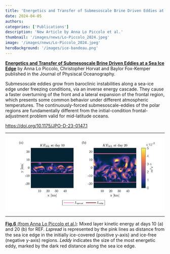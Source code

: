```yaml
---
title: 'Energetics and Transfer of Submesoscale Brine Driven Eddies at a Sea Ice Edge'
date: 2024-04-05
authors:
categories: ['Publications']
description: 'New Article by Anna Lo Piccolo et al.'
thumbnail: '/images/news/Lo-Piccolo_2024.jpeg'
image: '/images/news/Lo-Piccolo_2024.jpeg'
heroBackground: '/images/ice-bandeau.png'
---
```


[**Energetics and Transfer of Submesoscale Brine Driven Eddies at a Sea Ice Edge**](https://doi.org/10.1175/JPO-D-23-0147.1) by Anna Lo Piccolo, Christopher Horvat and Baylor Fox-Kemper published in the Journal of Physiscal Oceanography. 

Submesoscale eddies grow from baroclinic instabilities along a sea-ice edge under freezing conditions, via an inverse energy cascade. They cause a faster overturning of the front and a lateral expansion of the frontal region, which presents some common behavior under different atmospheric temperatures. The continuously-forced submesoscale-eddies of the polar regions are fundamentally different from the initial-condition frontal-adjustment problem valid for mid-latitude oceans.

https://doi.org/10.1175/JPO-D-23-0147.1

---

![[LoPiccolo2024](https://doi.org/10.1175/JPO-D-23-0147.1)](/images/news/Lo-Piccolo_2024.jpeg)

---
[**Fig.6** (from Anna Lo Piccolo et al.)]([https://doi.org/10.1175/JPO-D-23-0147.1]): Mixed layer kinetic energy at days 10 (a) and 20 (b) for REF. 𝐿𝑠𝑝𝑟𝑒𝑎𝑑 is represented by the pink lines
as distance from the sea ice edge in the initially ice-covered (positive y-axis) and ice-free (negative y-axis)
regions. 𝐿𝑒𝑑𝑑𝑦 indicates the size of the most energetic eddy, marked by the dark red distance along the sea
ice edge.
